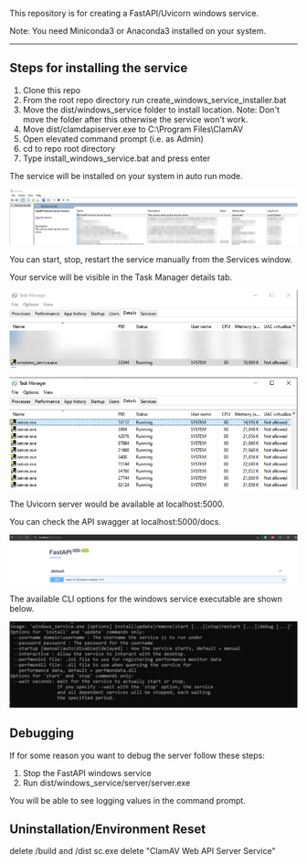 This repository is for creating a FastAPI/Uvicorn windows service.

Note: You need Miniconda3 or Anaconda3 installed on your system.

---
## Steps for installing the service
1. Clone this repo
2. From the root repo directory run create_windows_service_installer.bat
3. Move the dist/windows_service folder to install location. Note: Don't move the folder after this otherwise the service won't work.
4. Move dist/clamdapiserver.exe to C:\Program Files\ClamAV
5. Open elevated command prompt (i.e. as Admin)
6. cd to repo root directory
7. Type install_windows_service.bat and press enter

The service will be installed on your system in auto run mode.

![Service list](docs/service-list.png)

You can start, stop, restart the service manually from the Services window.

Your service will be visible in the Task Manager details tab.

![Windows Service Process](docs/windows-service-process.png)

![Server processes](docs/server.png)

The Uvicorn server would be available at localhost:5000. 

You can check the API swagger at localhost:5000/docs.

![FastAPI Swagger](docs/fastapi-swagger.png)

The available CLI options for the windows service executable are shown below.

![Windows Service CLI Options](docs/cli-options.png)

## Debugging

If for some reason you want to debug the server follow these steps:
1. Stop the FastAPI windows service
2. Run dist/windows_service/server/server.exe

You will be able to see logging values in the command prompt.


## Uninstallation/Environment Reset
delete /build and /dist
sc.exe delete "ClamAV Web API Server Service"